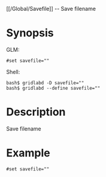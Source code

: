 [[/Global/Savefile]] -- Save filename

# Synopsis
GLM:
~~~
#set savefile=""
~~~
Shell:
~~~
bash$ gridlabd -D savefile=""
bash$ gridlabd --define savefile=""
~~~

# Description

Save filename

# Example

~~~
#set savefile=""
~~~
